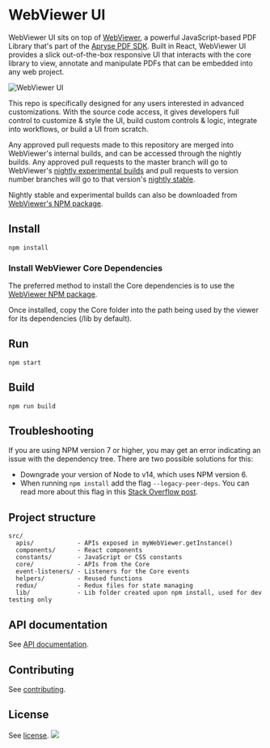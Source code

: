 # WebViewer UI 

WebViewer UI sits on top of [WebViewer](https://apryse.com/products/webviewer), a powerful JavaScript-based PDF Library that's part of the [Apryse PDF SDK](https://www.apryse.com). Built in React, WebViewer UI provides a slick out-of-the-box responsive UI that interacts with the core library to view, annotate and manipulate PDFs that can be embedded into any web project.

![WebViewer UI](https://www.pdftron.com/downloads/pl/webviewer-ui.png)

This repo is specifically designed for any users interested in advanced customizations. With the source code access, it gives developers full control to customize & style the UI, build custom controls & logic, integrate into workflows, or build a UI from scratch.

Any approved pull requests made to this repository are merged into WebViewer's internal builds, and can be accessed through the nightly builds. 
Any approved pull requests to the master branch will go to WebViewer's [nightly experimental builds](https://dev.apryse.com/nightly/experimental/) and pull requests to version number branches will go to that version's [nightly stable](https://dev.apryse.com/nightly/stable/).

Nightly stable and experimental builds can also be downloaded from [WebViewer's NPM package](https://docs.apryse.com/documentation/web/faq/webviewer-nightly-build/#npm).

## Install

```
npm install
```

### Install WebViewer Core Dependencies

The preferred method to install the Core dependencies is to use the [WebViewer NPM package](https://docs.apryse.com/documentation/web/get-started/npm/#1-install-via-npm).

Once installed, copy the Core folder into the path being used by the viewer for its dependencies (/lib by default).

## Run

```
npm start
```

## Build

```
npm run build
```

## Troubleshooting

If you are using NPM version 7 or higher, you may get an error indicating an issue with the dependency tree. There are two possible solutions for this:
- Downgrade your version of Node to v14, which uses NPM version 6. 
- When running `npm install` add the flag `--legacy-peer-deps`. You can read more about this flag in this [Stack Overflow post](https://stackoverflow.com/questions/66239691/what-does-npm-install-legacy-peer-deps-do-exactly-when-is-it-recommended-wh).

## Project structure

```
src/
  apis/            - APIs exposed in myWebViewer.getInstance()
  components/      - React components
  constants/       - JavaScript or CSS constants
  core/            - APIs from the Core
  event-listeners/ - Listeners for the Core events
  helpers/         - Reused functions
  redux/           - Redux files for state managing
  lib/             - Lib folder created upon npm install, used for dev testing only
```

## API documentation

See [API documentation](https://docs.apryse.com/api/web/UI.html).

## Contributing

See [contributing](./CONTRIBUTING.md).

## License

See [license](./LICENSE).
![](https://onepixel.pdftron.com/webviewer-ui)
